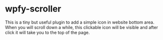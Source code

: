 # wpfy-scroller
This is a tiny but useful plugin to add a simple icon in website bottom area. When you will scroll down a while, this clickable icon will be visible and after click it will take you to the top of the page.

